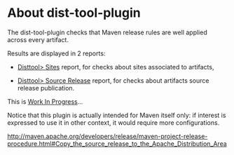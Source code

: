 About dist-tool-plugin
=====

The dist-tool-plugin checks that Maven release rules are well applied across every artifact.

Results are displayed in 2 reports:

* [Disttool> Sites][1] report, for checks about sites associated to artifacts,

* [Disttool> Source Release][2] report, for checks about artifacts source release publication.

This is [Work In Progress][3]...

Notice that this plugin is actually intended for Maven itself only: if interest is expressed to use it
in other context, it would require more configurations.

[1]: ./dist-tool-checksite.html
[2]: ./dist-tool-checksourcerelease.html
[3]: ./todo.html

http://maven.apache.org/developers/release/maven-project-release-procedure.html#Copy_the_source_release_to_the_Apache_Distribution_Area
        